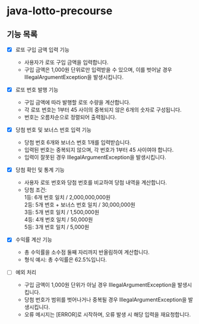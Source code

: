 # java-lotto-precourse

## 기능 목록


- [X] 로또 구입 금액 입력 기능
    - 사용자가 로또 구입 금액을 입력합니다.
    - 구입 금액은 1,000원 단위로만 입력받을 수 있으며, 이를 벗어날 경우 IllegalArgumentException을 발생시킵니다.


- [X] 로또 번호 발행 기능
    - 구입 금액에 따라 발행할 로또 수량을 계산합니다.
    - 각 로또 번호는 1부터 45 사이의 중복되지 않은 6개의 숫자로 구성됩니다.
    - 번호는 오름차순으로 정렬되어 출력됩니다.


- [X] 당첨 번호 및 보너스 번호 입력 기능
    - 당첨 번호 6개와 보너스 번호 1개를 입력받습니다.
    - 입력된 번호는 중복되지 않으며, 각 번호가 1부터 45 사이여야 합니다.
    - 입력이 잘못된 경우 IllegalArgumentException을 발생시킵니다.


- [X] 당첨 확인 및 통계 기능
    - 사용자 로또 번호와 당첨 번호를 비교하여 당첨 내역을 계산합니다.
    - 당첨 조건:<br>
      1등: 6개 번호 일치 / 2,000,000,000원<br>
      2등: 5개 번호 + 보너스 번호 일치 / 30,000,000원<br>
      3등: 5개 번호 일치 / 1,500,000원<br>
      4등: 4개 번호 일치 / 50,000원<br>
      5등: 3개 번호 일치 / 5,000원<br>


- [X] 수익률 계산 기능
    - 총 수익률을 소수점 둘째 자리까지 반올림하여 계산합니다.
    - 형식 예시: 총 수익률은 62.5%입니다.


- [ ] 예외 처리
    - 구입 금액이 1,000원 단위가 아닐 경우 IllegalArgumentException을 발생시킵니다.
    - 당첨 번호가 범위를 벗어나거나 중복될 경우 IllegalArgumentException을 발생시킵니다.
    - 오류 메시지는 [ERROR]로 시작하며, 오류 발생 시 해당 입력을 재요청합니다.